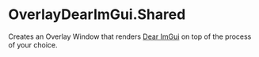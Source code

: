 # OverlayDearImGui.Shared

Creates an Overlay Window that renders [Dear ImGui](https://github.com/ocornut/imgui) on top of the process of your choice.
